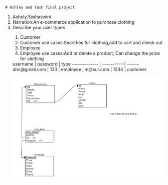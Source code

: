 	# Ashley and Yash final project

<ol>
  <li>Ashely,Yashaswini</li>
  <li>Narration:An e-commerce application to purchase clothing</li>
  <li>Describe your user types</li>
	<ol>
		<li>Customer</li>
		<li>Customer use cases:Searches for clothing,add to cart and check out</li>
		<li>Employee</li>
		<li>Employee use cases:Add or delete a product, Can change the price for clothing</li>
	</ol>
username  		|  password  | type 
-------------	| -----------| ------
abc@gmail.com   | 123        | employee
jim@sur.com  	| 1234       | customer

![RelationalSchema](Documentation/SchemaLatest.png)



 
